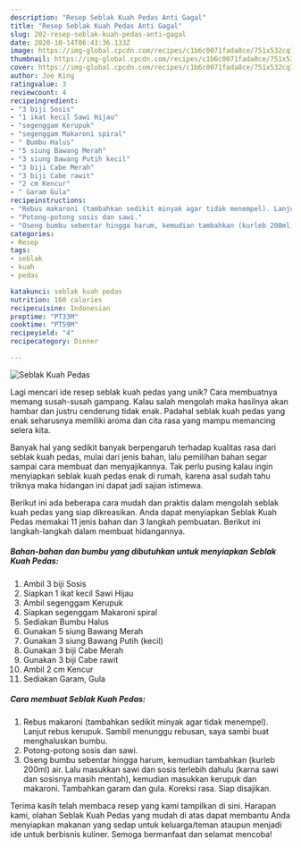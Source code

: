 ```yaml
---
description: "Resep Seblak Kuah Pedas Anti Gagal"
title: "Resep Seblak Kuah Pedas Anti Gagal"
slug: 202-resep-seblak-kuah-pedas-anti-gagal
date: 2020-10-14T06:43:36.133Z
image: https://img-global.cpcdn.com/recipes/c1b6c0071fada8ce/751x532cq70/seblak-kuah-pedas-foto-resep-utama.jpg
thumbnail: https://img-global.cpcdn.com/recipes/c1b6c0071fada8ce/751x532cq70/seblak-kuah-pedas-foto-resep-utama.jpg
cover: https://img-global.cpcdn.com/recipes/c1b6c0071fada8ce/751x532cq70/seblak-kuah-pedas-foto-resep-utama.jpg
author: Joe King
ratingvalue: 3
reviewcount: 4
recipeingredient:
- "3 biji Sosis"
- "1 ikat kecil Sawi Hijau"
- "segenggam Kerupuk"
- "segenggam Makaroni spiral"
- " Bumbu Halus"
- "5 siung Bawang Merah"
- "3 siung Bawang Putih kecil"
- "3 biji Cabe Merah"
- "3 biji Cabe rawit"
- "2 cm Kencur"
- " Garam Gula"
recipeinstructions:
- "Rebus makaroni (tambahkan sedikit minyak agar tidak menempel). Lanjut rebus kerupuk. Sambil menunggu rebusan, saya sambi buat menghaluskan bumbu."
- "Potong-potong sosis dan sawi."
- "Oseng bumbu sebentar hingga harum, kemudian tambahkan (kurleb 200ml) air. Lalu masukkan sawi dan sosis terlebih dahulu (karna sawi dan sosisnya masih mentah), kemudian masukkan kerupuk dan makaroni. Tambahkan garam dan gula. Koreksi rasa. Siap disajikan."
categories:
- Resep
tags:
- seblak
- kuah
- pedas

katakunci: seblak kuah pedas 
nutrition: 160 calories
recipecuisine: Indonesian
preptime: "PT33M"
cooktime: "PT59M"
recipeyield: "4"
recipecategory: Dinner

---
```



![Seblak Kuah Pedas](https://img-global.cpcdn.com/recipes/c1b6c0071fada8ce/751x532cq70/seblak-kuah-pedas-foto-resep-utama.jpg)

Lagi mencari ide resep seblak kuah pedas yang unik? Cara membuatnya memang susah-susah gampang. Kalau salah mengolah maka hasilnya akan hambar dan justru cenderung tidak enak. Padahal seblak kuah pedas yang enak seharusnya memiliki aroma dan cita rasa yang mampu memancing selera kita.



Banyak hal yang sedikit banyak berpengaruh terhadap kualitas rasa dari seblak kuah pedas, mulai dari jenis bahan, lalu pemilihan bahan segar sampai cara membuat dan menyajikannya. Tak perlu pusing kalau ingin menyiapkan seblak kuah pedas enak di rumah, karena asal sudah tahu triknya maka hidangan ini dapat jadi sajian istimewa.


Berikut ini ada beberapa cara mudah dan praktis dalam mengolah seblak kuah pedas yang siap dikreasikan. Anda dapat menyiapkan Seblak Kuah Pedas memakai 11 jenis bahan dan 3 langkah pembuatan. Berikut ini langkah-langkah dalam membuat hidangannya.

<!--inarticleads1-->

##### Bahan-bahan dan bumbu yang dibutuhkan untuk menyiapkan Seblak Kuah Pedas:

1. Ambil 3 biji Sosis
1. Siapkan 1 ikat kecil Sawi Hijau
1. Ambil segenggam Kerupuk
1. Siapkan segenggam Makaroni spiral
1. Sediakan  Bumbu Halus
1. Gunakan 5 siung Bawang Merah
1. Gunakan 3 siung Bawang Putih (kecil)
1. Gunakan 3 biji Cabe Merah
1. Gunakan 3 biji Cabe rawit
1. Ambil 2 cm Kencur
1. Sediakan  Garam, Gula




<!--inarticleads2-->

##### Cara membuat Seblak Kuah Pedas:

1. Rebus makaroni (tambahkan sedikit minyak agar tidak menempel). Lanjut rebus kerupuk. Sambil menunggu rebusan, saya sambi buat menghaluskan bumbu.
1. Potong-potong sosis dan sawi.
1. Oseng bumbu sebentar hingga harum, kemudian tambahkan (kurleb 200ml) air. Lalu masukkan sawi dan sosis terlebih dahulu (karna sawi dan sosisnya masih mentah), kemudian masukkan kerupuk dan makaroni. Tambahkan garam dan gula. Koreksi rasa. Siap disajikan.




Terima kasih telah membaca resep yang kami tampilkan di sini. Harapan kami, olahan Seblak Kuah Pedas yang mudah di atas dapat membantu Anda menyiapkan makanan yang sedap untuk keluarga/teman ataupun menjadi ide untuk berbisnis kuliner. Semoga bermanfaat dan selamat mencoba!
